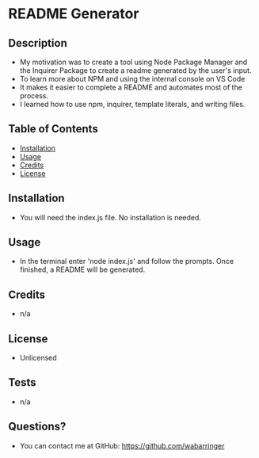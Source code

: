 # README Generator

## Description

- My motivation was to create a tool using Node Package Manager and the Inquirer Package to create a readme generated by the user's input.
- To learn more about NPM and using the internal console on VS Code
- It makes it easier to complete a README and automates most of the process.
- I learned how to use npm, inquirer, template literals, and writing files.

## Table of Contents

- [Installation](#installation)
- [Usage](#usage)
- [Credits](#credits)
- [License](#license)

## Installation

- You will need the index.js file. No installation is needed.

## Usage

- In the terminal enter 'node index.js' and follow the prompts. Once finished, a README will be generated.

## Credits

- n/a

## License

- Unlicensed

## Tests

- n/a

## Questions?

- You can contact me at GitHub: https://github.com/wabarringer
